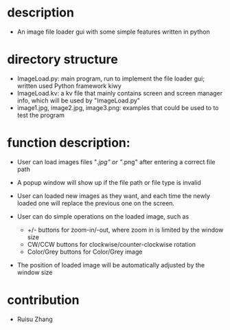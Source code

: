 # description
* An image file loader gui with some simple features written in python

# directory structure
* ImageLoad.py: main program, run to implement the file loader gui; written used Python framework kiwy
* ImageLoad.kv: a kv file that mainly contains screen and screen manager info, which will be used by "ImageLoad.py"
* image1.jpg, image2.jpg, image3.png: examples that could be used to to test the program

# function description:
* User can load images files "*.jpg" or "*.png" after entering a correct file path
* A popup window will show up if the file path or file type is invalid
* User can loaded new images as they want, and each time the newly loaded one will replace the previous one on the screen.
* User can do simple operations on the loaded image, such as

  - +/- buttons for zoom-in/-out, where zoom in is limited by the window size
  - CW/CCW buttons for clockwise/counter-clockwise rotation
  - Color/Grey buttons for Color/Grey image

* The position of loaded image will be automatically adjusted by the window size

# contribution
* Ruisu Zhang
